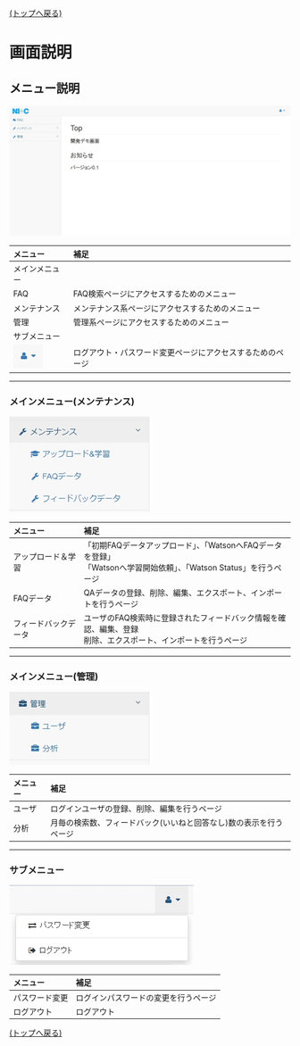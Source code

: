 [(トップへ戻る)](../)
# 画面説明
## メニュー説明

![1](../img/view/view_01.jpg)

|メニュー|補足|
|:----|:----|
|メインメニュー||
|FAQ|FAQ検索ページにアクセスするためのメニュー|
|メンテナンス|メンテナンス系ページにアクセスするためのメニュー|
|管理|管理系ページにアクセスするためのメニュー|
|サブメニュー||
|![2](../img/view/view_02.jpg)|ログアウト・パスワード変更ページにアクセスするためのページ|

------------------------------------

### メインメニュー(メンテナンス)

![3](../img/view/view_03.jpg)

|メニュー|補足|
|:----|:----|
|アップロード＆学習|「初期FAQデータアップロード」、「WatsonへFAQデータを登録」<br>「Watsonへ学習開始依頼」、「Watson Status」を行うページ|
|FAQデータ|QAデータの登録、削除、編集、エクスポート、インポートを行うページ|
|フィードバックデータ|ユーザのFAQ検索時に登録されたフィードバック情報を確認、編集、登録<br>削除、エクスポート、インポートを行うページ|

------------------------------------

### メインメニュー(管理)

![4](../img/view/view_04.jpg)

|メニュー|補足|
|:----|:----|
|ユーザ|ログインユーザの登録、削除、編集を行うページ|
|分析|月毎の検索数、フィードバック(いいねと回答なし)数の表示を行うページ|

------------------------------------

### サブメニュー

![5](../img/view/view_05.jpg)

|メニュー|補足|
|:----|:----|
|パスワード変更|ログインパスワードの変更を行うページ|
|ログアウト|ログアウト|

[(トップへ戻る)](../)